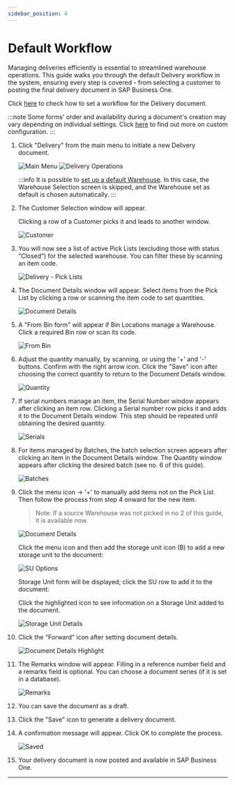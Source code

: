 ```yaml
---
sidebar_position: 4
---
```


# Default Workflow

Managing deliveries efficiently is essential to streamlined warehouse operations. This guide walks you through the default Delivery workflow in the system, ensuring every step is covered - from selecting a customer to posting the final delivery document in SAP Business One.

Click [here](../../../administrator-guide/custom-configuration/custom-configuration-functions/delivery.md) to check how to set a workflow for the Delivery document.

:::note
    Some forms' order and availability during a document's creation may vary depending on individual settings. Click [here](../../../administrator-guide/custom-configuration/overview.md) to find out more on custom configuration.
:::

1. Click "Delivery" from the main menu to initiate a new Delivery document.

    ![Main Menu](./media/1-wms-delivery.jpg) ![Delivery Operations](./media/2-delivery-operations.jpg)

    :::info
    It is possible to [set up a default Warehouse](../../starting.md#documents-tab). In this case, the Warehouse Selection screen is skipped, and the Warehouse set as default is chosen automatically.
    :::

2. The Customer Selection window will appear.

    Clicking a row of a Customer picks it and leads to another window.

    ![Customer](./media/3-customer-selection.jpg)

3. You will now see a list of active Pick Lists (excluding those with status “Closed”) for the selected warehouse. You can filter these by scanning an item code.

    ![Delivery - Pick Lists](./media/4-pick-list.jpg)

4. The Document Details window will appear. Select items from the Pick List by clicking a row or scanning the item code to set quantities.

    ![Document Details](./media/5-doc-details.jpg)

5. A "From Bin form" will appear if Bin Locations manage a Warehouse. Click a required Bin row or scan its code.

    ![From Bin](./media/6-from-bin.jpg)

6. Adjust the quantity manually, by scanning, or using the '+' and '-' buttons. Confirm with the right arrow icon. Click the "Save" icon after choosing the correct quantity to return to the Document Details window.

    ![Quantity](./media/7-quantity.jpg)

7. If serial numbers manage an item, the Serial Number window appears after clicking an item row. Clicking a Serial number row picks it and adds it to the Document Details window. This step should be repeated until obtaining the desired quantity.

    ![Serials](./media/8-serials.jpg)

8. For items managed by Batches, the batch selection screen appears after clicking an item in the Document Details window. The Quantity window appears after clicking the desired batch (see no. 6 of this guide).

    ![Batches](./media/9-batches.jpg)

9. Click the menu icon → '+' to manually add items not on the Pick List. Then follow the process from step 4 onward for the new item.

    >Note: If a source Warehouse was not picked in no 2 of this guide, it is available now.

    ![Document Details](./media/11-doc-dettails.jpg)

    Click the menu icon and then add the storage unit icon (B) to add a new storage unit to the document:

    ![SU Options](./media/11-su-options.jpg)

    Storage Unit form will be displayed; click the SU row to add it to the document:

    Click the highlighted icon to see information on a Storage Unit added to the document.

    ![Storage Unit Details](./media/12-storage-unit-details.jpg)

10. Click the "Forward" icon after setting document details.

    ![Document Details Highlight](./media/13-doc-details.jpg)

11. The Remarks window will appear. Filling in a reference number field and a remarks field is optional. You can choose a document series (if it is set in a database).

    ![Remarks](./media/14-remarks.jpg)

12. You can save the document as a draft.
13. Click the "Save" icon to generate a delivery document.

14. A confirmation message will appear. Click OK to complete the process.

    ![Saved](./media/15-delivery-saved.jpg)

15. Your delivery document is now posted and available in SAP Business One.

---
